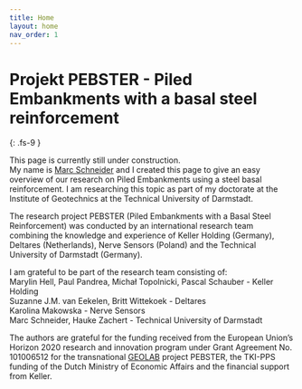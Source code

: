 ```yaml
---
title: Home
layout: home
nav_order: 1
---
```


# Projekt PEBSTER - Piled Embankments with a basal steel reinforcement
{: .fs-9 }

This page is currently still under construction.<br>
My name is [Marc Schneider](https://www.geotechnik.tu-darmstadt.de/institut_ivg/mitarbeitende_ivg/mitarbeiterliste_ivg_details_107072.de.jsp) and I created this page to give an easy overview of our research on Piled Embankments using a steel basal reinforcement. 
I am researching this topic as part of my doctorate at the Institute of Geotechnics at the Technical University of Darmstadt.

The research project PEBSTER (Piled Embankments with a Basal Steel Reinforcement) was conducted by an international research team combining the knowledge and experience of Keller Holding (Germany), Deltares (Netherlands), Nerve Sensors (Poland) and the Technical University of Darmstadt (Germany). 

I am grateful to be part of the research team consisting of:<br>
Marylin Hell, Paul Pandrea, Michał Topolnicki, Pascal Schauber - Keller Holding<br>
Suzanne J.M. van Eekelen, Britt Wittekoek - Deltares<br>
Karolina Makowska - Nerve Sensors<br>
Marc Schneider, Hauke Zachert - Technical University of Darmstadt<br>

The authors are grateful for the funding received from the European Union’s Horizon 2020 research and innovation program under Grant Agreement No. 101006512 for the transnational [GEOLAB](https://project-geolab.eu/) project PEBSTER, the TKI-PPS funding of the Dutch Ministry of Economic Affairs and the financial support from Keller.


